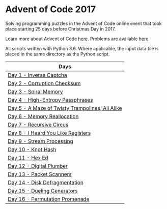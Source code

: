 # Advent of Code 2017

Solving programming puzzles in the Advent of Code online event that took place starting 25 days before Christmas Day in 2017. 

Learn more about Advent of Code [here](http://adventofcode.com/2017/about). Problems are available [here](http://adventofcode.com/2017).

All scripts written with Python 3.6. Where applicable, the input data file is placed in the same directory as the Python script.

|Days|
|---|
|[Day 1 - Inverse Captcha](Day%201%20-%20Inverse%20Captcha)
|[Day 2 - Corruption Checksum](Day%202%20-%20Corruption%20Checksum)
|[Day 3 - Spiral Memory](Day%203%20-%20Spiral%20Memory)
|[Day 4 - High-Entropy Passphrases](Day%204%20-%20High-Entropy%20Passphrases)
|[Day 5 - A Maze of Twisty Trampolines, All Alike](Day%205%20-%20A%20Maze%20of%20Twisty%20Trampolines%20All%20Alike)
|[Day 6 - Memory Reallocation](Day%206%20-%20Memory%20Reallocation)
|[Day 7 - Recursive Circus](Day%207%20-%20Recursive%20Circus)
|[Day 8 - I Heard You Like Registers](Day%208%20-%20I%20Heard%20You%20Like%20Registers)
|[Day 9 - Stream Processing](Day%209%20-%20Stream%20Processing)
|[Day 10 - Knot Hash](Day%2010%20-%20Knot%20Hash)
|[Day 11 - Hex Ed](Day%2011%20-%20Hex%20Ed)
|[Day 12 - Digital Plumber](Day%2012%20-%20Digital%20Plumber)
|[Day 13 - Packet Scanners](Day%2013%20-%20Packet%20Scanners)
|[Day 14 - Disk Defragmentation](Day%2014%20-%20Disk%20Defragmentation)
|[Day 15 - Dueling Generators](Day%2015%20-%20Dueling%20Generators)
|[Day 16 - Permutation Promenade](Day%2016%20-%20Permutation%20Promenade)
